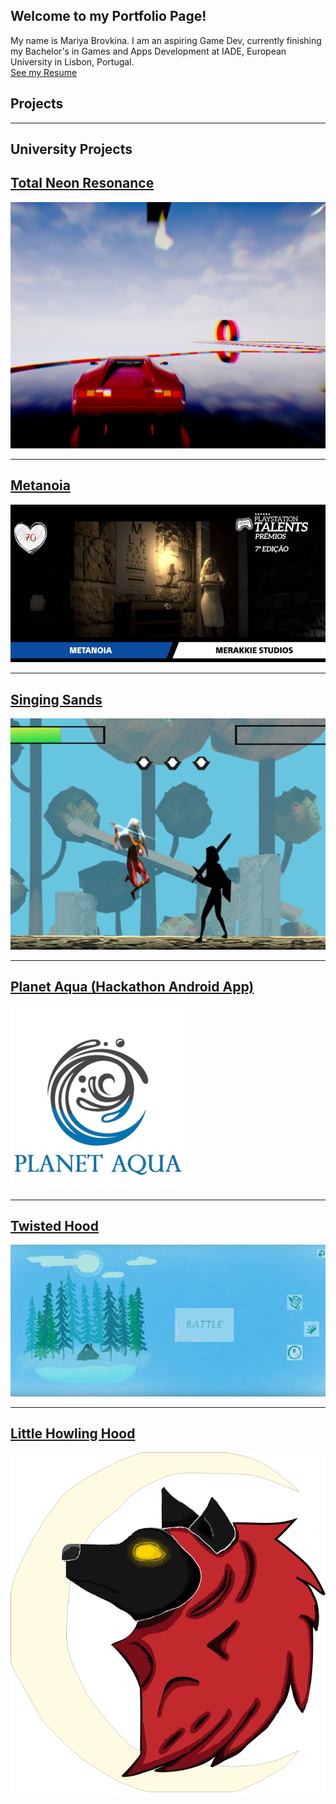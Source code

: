 ## Welcome to my Portfolio Page!  

My name is Mariya Brovkina. I am an aspiring Game Dev, currently finishing my Bachelor's in Games and Apps Development at IADE, European University in Lisbon, Portugal.  
[See my Resume](/pdf/MariaBrovkinaResume.pdf)

## Projects

---

## University Projects 

## [Total Neon Resonance](/totalneonresonance)
<img src="images/tnr0.png?raw=true"/>

---

## [Metanoia](/metanoia)
<img src="images/ps.png?raw=true"/>

---

## [Singing Sands](/singingsands)
<img src="images/ss1.png?raw=true"/>

---

## [Planet Aqua (Hackathon Android App)](/planetaqua)
<img src="images/paqua1.png?raw=true"/>

---

## [Twisted Hood](/twistedhood)
<img src="images/th0.png?raw=true"/>

---

## [Little Howling Hood](/littlehowlinghood)
<img src="images/lhh0.png?raw=true"/>



<!-- Remove above link if you don't want to attibute -->
